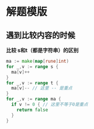 # 解题模版
## 遇到比较内容的时候

**比较 s和t（都是字符串）的区别**
```go
ma := make(map[rune]int)
for _,v := range s {
  ma[v]++
}
for _,v := range t {
  ma[v]-- // 这里 -- 是重点
}
for _,v := range ma {
  if v != 0 { // 这里不等于0是重点
    return false
  }
}
```
